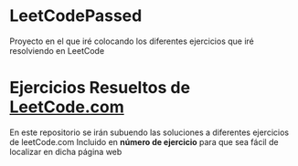 # LeetCodePassed
Proyecto en el que iré colocando los diferentes ejercicios que iré resolviendo en LeetCode

# Ejercicios Resueltos de [LeetCode.com](https://leetcode.com/)
En este repositorio se irán subuendo las soluciones a diferentes ejercicios de leetCode.com
Incluido en **número de ejercicio** para que sea fácil de localizar en dicha página web

